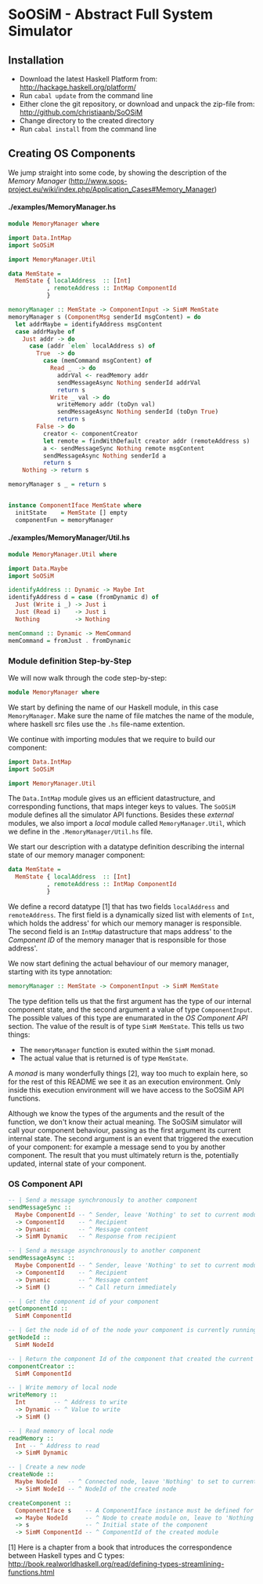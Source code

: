 SoOSiM - Abstract Full System Simulator
=======================================

Installation
------------

* Download the latest Haskell Platform from: http://hackage.haskell.org/platform/
* Run `cabal update` from the command line
* Either clone the git repository, or download and unpack the zip-file from: http://github.com/christiaanb/SoOSiM
* Change directory to the created directory
* Run `cabal install` from the command line

Creating OS Components
----------------------

We jump straight into some code, by showing the description of the *Memory Manager* (http://www.soos-project.eu/wiki/index.php/Application_Cases#Memory_Manager)

#### ./examples/MemoryManager.hs
```haskell
module MemoryManager where

import Data.IntMap
import SoOSiM

import MemoryManager.Util

data MemState =
  MemState { localAddress  :: [Int]
           , remoteAddress :: IntMap ComponentId
           }

memoryManager :: MemState -> ComponentInput -> SimM MemState
memoryManager s (ComponentMsg senderId msgContent) = do
  let addrMaybe = identifyAddress msgContent
  case addrMaybe of
    Just addr -> do
      case (addr `elem` localAddress s) of
        True  -> do
          case (memCommand msgContent) of
            Read _  -> do
              addrVal <- readMemory addr
              sendMessageAsync Nothing senderId addrVal
              return s
            Write _ val -> do
              writeMemory addr (toDyn val)
              sendMessageAsync Nothing senderId (toDyn True)
              return s
        False -> do
          creator <- componentCreator
          let remote = findWithDefault creator addr (remoteAddress s)
          a <- sendMessageSync Nothing remote msgContent
          sendMessageAsync Nothing senderId a
          return s
    Nothing -> return s

memoryManager s _ = return s


instance ComponentIface MemState where
  initState    = MemState [] empty
  componentFun = memoryManager
```

#### ./examples/MemoryManager/Util.hs
```haskell
module MemoryManager.Util where

import Data.Maybe
import SoOSiM

identifyAddress :: Dynamic -> Maybe Int
identifyAddress d = case (fromDynamic d) of
  Just (Write i _) -> Just i
  Just (Read i)    -> Just i
  Nothing          -> Nothing

memCommand :: Dynamic -> MemCommand
memCommand = fromJust . fromDynamic
```

### Module definition Step-by-Step
We will now walk through the code step-by-step:

```haskell
module MemoryManager where
```

We start by defining the name of our Haskell module, in this case `MemoryManager`.
Make sure the name of file matches the name of the module, where haskell src files use the `.hs` file-name extention.

We continue with importing modules that we require to build our component:

```haskell
import Data.IntMap
import SoOSiM

import MemoryManager.Util
```

The `Data.IntMap` module gives us an efficient datastructure, and corresponding functions, that maps integer keys to values.
The `SoOSiM` module defines all the simulator API functions.
Besides these *external* modules, we also import a *local* module called `MemoryManager.Util`, which we define in the `.MemoryManager/Util.hs` file.

We start our description with a datatype definition describing the internal state of our memory manager component:

```haskell
data MemState =
  MemState { localAddress  :: [Int]
           , remoteAddress :: IntMap ComponentId
           }
```

We define a record datatype [1] that has two fields `localAddress` and `remoteAddress`.
The first field is a dynamically sized list with elements of `Int`, which holds the address' for which our memory manager is responsible.
The second field is an `IntMap` datastructure that maps address' to the *Component ID* of the memory manager that is responsible for those address'.

We now start defining the actual behaviour of our memory manager, starting with its type annotation:

```haskell
memoryManager :: MemState -> ComponentInput -> SimM MemState
```

The type defition tells us that the first argument has the type of our internal component state, and the second argument a value of type `ComponentInput`.
The possible values of this type are enumarated in the *OS Component API* section.
The value of the result is of type `SimM MemState`.
This tells us two things:

* The `memoryManager` function is exuted within the `SimM` monad.
* The actual value that is returned is of type `MemState`.

A *monad* is many wonderfully things [2], way too much to explain here, so for the rest of this README we see it as an execution environment.
Only inside this execution environment will we have access to the SoOSiM API functions.

Although we know the types of the arguments and the result of the function, we don't know their actual meaning.
The SoOSiM simulator will call your component behaviour, passing as the first argument its current internal state.
The second argument is an event that triggered the execution of your component: for example a message send to you by another component.
The result that you must ultimately return is the, potentially updated, internal state of your component.

### OS Component API
```haskell
-- | Send a message synchronously to another component
sendMessageSync ::
  Maybe ComponentId -- ^ Sender, leave 'Nothing' to set to current module
  -> ComponentId    -- ^ Recipient
  -> Dynamic        -- ^ Message content
  -> SimM Dynamic   -- ^ Response from recipient
```

```haskell
-- | Send a message asynchronously to another component
sendMessageAsync ::
  Maybe ComponentId -- ^ Sender, leave 'Nothing' to set to current module
  -> ComponentId    -- ^ Recipient
  -> Dynamic        -- ^ Message content
  -> SimM ()        -- ^ Call return immediately
```

```haskell
-- | Get the component id of your component
getComponentId ::
  SimM ComponentId
```

```haskell
-- | Get the node id of of the node your component is currently running on
getNodeId ::
  SimM NodeId
```

```haskell
-- | Return the component Id of the component that created the current component
componentCreator ::
  SimM ComponentId
```

```haskell
-- | Write memory of local node
writeMemory ::
  Int        -- ^ Address to write
  -> Dynamic -- ^ Value to write
  -> SimM ()
```

```haskell
-- | Read memory of local node
readMemory ::
  Int -- ^ Address to read
  -> SimM Dynamic
```

```haskell
-- | Create a new node
createNode ::
  Maybe NodeId   -- ^ Connected node, leave 'Nothing' to set to current node
  -> SimM NodeId -- ^ NodeId of the created node
```

```haskell
createComponent ::
  ComponentIface s    -- A ComponentIface instance must be defined for the component state
  => Maybe NodeId     -- ^ Node to create module on, leave to 'Nothing' to create on current node
  -> s                -- ^ Initial state of the component
  -> SimM ComponentId -- ^ ComponentId of the created module
```

[1] Here is a chapter from a book that introduces the correspondence between Haskell types and C types:
http://book.realworldhaskell.org/read/defining-types-streamlining-functions.html